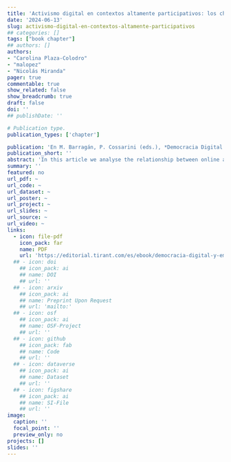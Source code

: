 ```yaml
---
title: 'Activismo digital en contextos altamente participativos: los chilenos en el plebiscito de 2022'
date: '2024-06-13'
slug: activismo-digital-en-contextos-altamente-participativos
## categories: []
tags: ["book chapter"]
## authors: []
authors:
- "Carolina Plaza-Colodro"
- "malopez"
- "Nicolás Miranda"
pager: true
commentable: true
show_related: false
show_breadcrumb: true
draft: false
doi: ''
## publishDate: ''

# Publication type.
publication_types: ['chapter']

publication: 'En M. Barragán, P. Cossarini (eds.), *Democracia Digital y Emocional. Perspectivas desde América Latina*.	Valencia: Tirant lo Blanch'
publication_short: ''
abstract: 'In this article we analyse the relationship between online and traditional political activism and Chileans’ interest in politics in general and traditional and especially online political activism. The study focuses on the comparison of these traditional and new activisms in the constitutional plebiscite of 2022, where a constitutional proposal that polarised Chileans was put to a vote. The main objective of the article is to analyse how online political activism has increased over time and compare it with traditional activism in the 2022 referendum. We will use the Latinobarómetro and the CEP survey for the temporal analysis and the MEPOP survey for the analysis of the 2022 plebiscite.'
summary: ''
featured: no
url_pdf: ~
url_code: ~
url_dataset: ~
url_poster: ~
url_project: ~
url_slides: ~
url_source: ~
url_video: ~
links:
  - icon: file-pdf
    icon_pack: far
    name: PDF
    url: 'https://editorial.tirant.com/es/ebook/democracia-digital-y-emocional-perspectivas-desde-america-latina-melany-barragan-9788411836074'
  ## - icon: doi
    ## icon_pack: ai
    ## name: DOI
    ## url: ''
  ## - icon: arxiv
    ## icon_pack: ai
    ## name: Preprint Upon Request
    ## url: 'mailto:'
  ## - icon: osf
    ## icon_pack: ai
    ## name: OSF-Project
    ## url: ''
  ## - icon: github
    ## icon_pack: fab
    ## name: Code
    ## url: ''
  ## - icon: dataverse
    ## icon_pack: ai
    ## name: Dataset
    ## url: ''
  ## - icon: figshare
    ## icon_pack: ai
    ## name: SI-File
    ## url: ''
image:
  caption: ''
  focal_point: ''
  preview_only: no
projects: []
slides: ''
---
```

